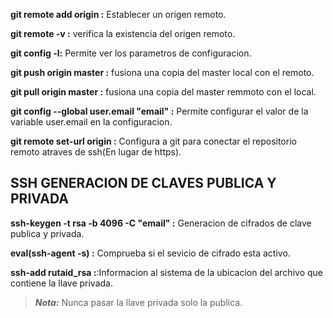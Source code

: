 **git remote add origin <https-url>:**  Establecer un origen remoto.

**git remote -v :** verifica la existencia del origen remoto.

**git config -l:** Permite ver los parametros de configuracion.

**git push origin master :** fusiona una copia del master local con el remoto.

**git pull origin master :** fusiona una copia del master remmoto con el local.

**git config --global user.email "email" :** Permite configurar el valor de la variable user.email en la configuracion.

**git remote set-url origin <ssh-url> :** Configura a git para conectar el repositorio remoto atraves de ssh(En lugar de https).  

 ## SSH GENERACION DE CLAVES PUBLICA Y PRIVADA

**ssh-keygen -t rsa -b 4096 -C "email" :** Generacion de cifrados de clave publica y privada.

**eval(ssh-agent -s) :** Comprueba si el sevicio de cifrado esta activo.

**ssh-add rutaid_rsa :**:Informacion al sistema de la ubicacion del archivo que contiene la llave privada.

> **_Nota:_** Nunca pasar la llave privada solo la publica.


